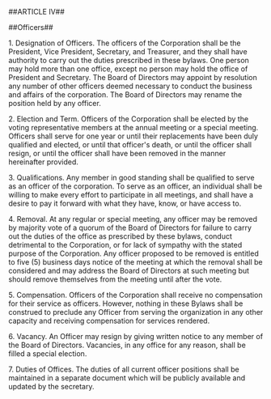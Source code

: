 ##ARTICLE IV##

##Officers##

1\. Designation of Officers. The officers of the Corporation shall be the
President, Vice President, Secretary, and Treasurer, and they shall have
authority to carry out the duties prescribed in these bylaws. One person
may hold more than one office, except no person may hold the office of
President and Secretary. The Board of Directors may appoint by
resolution any number of other officers deemed necessary to conduct the
business and affairs of the corporation. The Board of Directors may
rename the position held by any officer.

2\. Election and Term. Officers of the Corporation shall be elected by
the voting representative members at the annual meeting or a special
meeting. Officers shall serve for one year or until their replacements
have been duly qualified and elected, or until that officer's death, or
until the officer shall resign, or until the officer shall have been
removed in the manner hereinafter provided.

3\. Qualifications. Any member in good standing shall be qualified to
serve as an officer of the corporation. To serve as an officer, an
individual shall be willing to make every effort to participate in all
meetings, and shall have a desire to pay it forward with what they have,
know, or have access to.

4\. Removal. At any regular or special meeting, any officer may be
removed by majority vote of a quorum of the Board of Directors for
failure to carry out the duties of the office as prescribed by these
bylaws, conduct detrimental to the Corporation, or for lack of sympathy
with the stated purpose of the Corporation. Any officer proposed to be
removed is entitled to five (5) business days notice of the meeting at
which the removal shall be considered and may address the Board of
Directors at such meeting but should remove themselves from the meeting
until after the vote.

5\. Compensation. Officers of the Corporation shall receive no
compensation for their service as officers. However, nothing in these
Bylaws shall be construed to preclude any Officer from serving the
organization in any other capacity and receiving compensation for
services rendered.

6\. Vacancy. An Officer may resign by giving written notice to any member
of the Board of Directors. Vacancies, in any office for any reason,
shall be filled a special election.

7\. Duties of Offices. The duties of all current officer positions shall
be maintained in a separate document which will be publicly available
and updated by the secretary.
